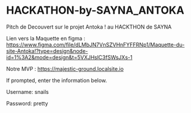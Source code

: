 # HACKATHON-by-SAYNA_ANTOKA

Pitch de Decouvert sur le projet Antoka ! au HACKTHON  de SAYNA 

Lien vers la Maquette en figma : https://www.figma.com/file/dLMbJN7VnSZVHnFYFFRNp1/Maquette-du-site-Antoka!?type=design&node-id=1%3A2&mode=design&t=5VXJHslC3fSWsJXs-1

Notre MVP : https://majestic-ground.localsite.io

If prompted, enter the information below.

Username: snails

Password: pretty
